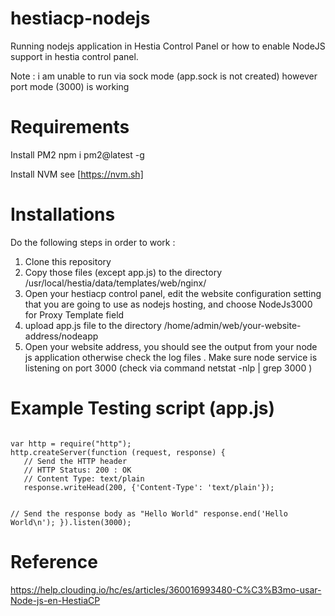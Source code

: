 # hestiacp-nodejs
Running nodejs application in Hestia Control Panel or how to enable NodeJS support in hestia control panel. 

Note : i am unable to run via sock mode (app.sock is not created) however port mode (3000) is working

# Requirements
Install PM2 npm i pm2@latest -g

Install NVM see [https://nvm.sh]

# Installations

Do the following steps in order to work :
1) Clone this repository
2) Copy those files (except app.js) to the directory /usr/local/hestia/data/templates/web/nginx/
3) Open your hestiacp control panel, edit the website configuration setting that you are going to use as nodejs hosting, and choose NodeJs3000 for Proxy Template field
4) upload app.js file to the directory /home/admin/web/your-website-address/nodeapp 
5) Open your website address, you should see the output from your node js application otherwise check the log files . Make sure node service is listening on port 3000 (check via command netstat -nlp | grep 3000 )

# Example Testing script (app.js)
<code>
var http = require("http");
http.createServer(function (request, response) {
   // Send the HTTP header 
   // HTTP Status: 200 : OK
   // Content Type: text/plain
   response.writeHead(200, {'Content-Type': 'text/plain'});
   
   // Send the response body as "Hello World"
   response.end('Hello World\n');
}).listen(3000);
</code>

# Reference 
https://help.clouding.io/hc/es/articles/360016993480-C%C3%B3mo-usar-Node-js-en-HestiaCP
